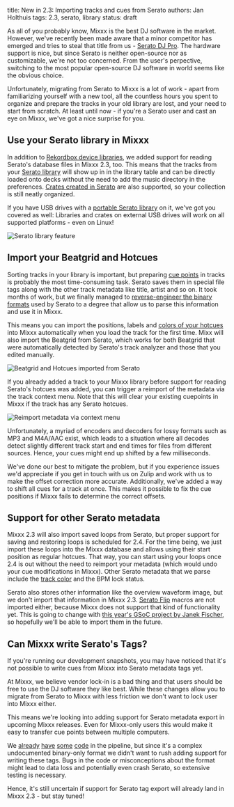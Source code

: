title: New in 2.3: Importing tracks and cues from Serato
authors: Jan Holthuis
tags: 2.3, serato, library
status: draft

As all of you probably know, Mixxx is the best DJ software in the market.
However, we've recently been made aware that a minor competitor has emerged and tries to steal that title from us - [Serato DJ Pro](https://serato.com/dj/pro).
The hardware support is nice, but since Serato is neither open-source nor as customizable, we're not too concerned.
From the user's perpective, switching to the most popular open-source DJ software in world seems like the obvious choice.

Unfortunately, migrating from Serato to Mixxx is a lot of work - apart from familiarizing yourself with a new tool, all the countless hours you spent to organize and prepare the tracks in your old library are lost, and your need to start from scratch.
At least until now - if you're a Serato user and cast an eye on Mixxx, we've got a nice surprise for you.

## Use your Serato library in Mixxx

In addition to [Rekordbox device libraries]({filename}/news/2020-07-20-new-in-2-3-rekordbox-support.md), we added support for reading Serato's database files in Mixxx 2.3, too.
This means that the tracks from your [Serato library](https://support.serato.com/hc/en-us/articles/203015464-Sorting-and-browsing-your-library) will show up in in the library table and can be directly loaded onto decks without the need to add the music directory in the preferences.
[Crates created in Serato](https://support.serato.com/hc/en-us/articles/227561407-Crates) are also supported, so your collection is still neatly organized.

If you have USB drives with a [portable Serato library](https://support.serato.com/hc/en-us/articles/202304844-Using-a-USB-external-hard-drive-for-your-portable-library) on it, we've got you covered as well:
Libraries and crates on external USB drives will work on all supported platforms - even on Linux!

![Serato library feature]({static}/images/news/serato-import-library.png)

## Import your Beatgrid and Hotcues

Sorting tracks in your library is important, but preparing [cue points](https://support.serato.com/hc/en-us/articles/226518228-Cue-Points) in tracks is probably the most time-consuming task.
Serato saves them in special file tags along with the other track metadata like title, artist and so on.
It took months of work, but we finally managed to [reverse-engineer the binary formats](https://github.com/Holzhaus/serato-tags) used by Serato to a degree that allow us to parse this information and use it in Mixxx.

This means you can import the positions, labels and [colors of your hotcues]({filename}/news/2020-08-25-new-in-2-3-hotcue-colors.md) into Mixxx automatically when you load the track for the first time.
Mixx will also import the Beatgrid from Serato, which works for both Beatgrid that were automatically detected by Serato's track analyzer and those that you edited manually.

![Beatgrid and Hotcues imported from Serato]({static}/images/news/serato-import-sbs.png)

If you already added a track to your Mixxx library before support for reading Serato's hotcues was added, you can trigger a reimport of the metadata via the track context menu.
Note that this will clear your existing cuepoints in Mixxx if the track has any Serato hotcues.

![Reimport metadata via context menu]({static}/images/news/serato-import-contextmenu.png)

Unfortunately, a myriad of encoders and decoders for lossy formats such as MP3 and M4A/AAC exist, which leads to a situation where all decodes detect slightly different track start and end times for files from different sources.
Hence, your cues might end up shifted by a few milliseconds.

We've done our best to mitigate the problem, but if you experience issues we'd appreciate if you get in touch with us on Zulip and work with us to make the offset correction more accurate.
Additionally, we've added a way to shift all cues for a track at once. This makes it possible to fix the cue positions if Mixxx fails to determine the correct offsets.

## Support for other Serato metadata

Mixxx 2.3 will also import saved loops from Serato, but proper support for saving and restoring loops is scheduled for 2.4.
For the time being, we just import these loops into the Mixxx database and allows using their start position as regular hotcues.
That way, you can start using your loops once 2.4 is out without the need to reimport your metadata (which would undo your cue modifications in Mixxx).
Other Serato metadata that we parse include the [track color]({filename}/news/2020-10-24-new-in-2-3-track-colors.md) and the BPM lock status.

Serato also stores other information like the overview waveform image, but we don't import that information in Mixxx 2.3.
[Serato Flip](https://serato.com/dj/pro/expansions/flip) macros are not imported either, because Mixxx does not support that kind of functionality yet.
This is going to change with [this year's GSoC project by Janek Fischer]({filename}/news/2020-05-05-mixxx-gsoc-projects-2020.md), so hopefully we'll be able to import them in the future.

## Can Mixxx write Serato's Tags?

If you're running our development snapshots, you may have noticed that it's not possible to write cues from Mixxx into Serato metadata tags yet.

At Mixxx, we believe vendor lock-in is a bad thing and that users should be free to use the DJ software they like best.
While these changes allow you to migrate from Serato to Mixxx with less friction we don't want to lock user into Mixxx either.

This means we're looking into adding support for Serato metadata export in upcoming Mixxx releases.
Even for Mixxx-only users this would make it easy to transfer cue points between multiple computers.

We [already](https://github.com/mixxxdj/mixxx/pull/3097) [have](https://github.com/mixxxdj/mixxx/pull/3101) [some](https://github.com/mixxxdj/mixxx/pull/3409) [code](https://github.com/mixxxdj/mixxx/pull/3421) in the pipeline, but since it's a complex undocumented binary-only format we didn't want to rush adding support for writing these tags.
Bugs in the code or misconceptions about the format might lead to data loss and potentially even crash Serato, so extensive testing is necessary.

Hence, it's still uncertain if support for Serato tag export will already land in Mixxx 2.3 - but stay tuned!
